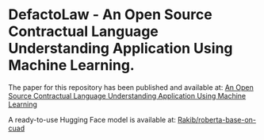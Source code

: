 # DefactoLaw - An Open Source Contractual Language Understanding Application Using Machine Learning.

The paper for this repository has been published and available at:
[An Open Source Contractual Language Understanding Application Using Machine Learning](https://aclanthology.org/2022.lateraisse-1.6/)

A ready-to-use Hugging Face model is available at:
[Rakib/roberta-base-on-cuad](https://huggingface.co/Rakib/roberta-base-on-cuad)
